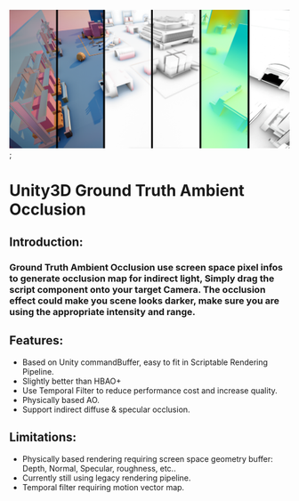 ![demo](Final.png);
# Unity3D Ground Truth Ambient Occlusion
## Introduction:
### Ground Truth Ambient Occlusion use screen space pixel infos to generate occlusion map for indirect light, Simply drag the script component onto your target Camera. The occlusion effect could make you scene looks darker, make sure you are using the appropriate intensity and range.

## Features:
* Based on Unity commandBuffer, easy to fit in Scriptable Rendering Pipeline.
* Slightly better than HBAO+
* Use Temporal Filter to reduce performance cost and increase quality.
*  Physically based AO.
* Support indirect diffuse & specular occlusion.

## Limitations:
* Physically based rendering requiring screen space geometry buffer: Depth, Normal, Specular, roughness, etc..
* Currently still using legacy rendering pipeline.
* Temporal filter requiring motion vector map.